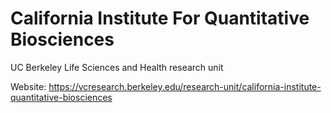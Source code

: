 # California Institute For Quantitative Biosciences
UC Berkeley Life Sciences and Health research unit

Website: https://vcresearch.berkeley.edu/research-unit/california-institute-quantitative-biosciences

